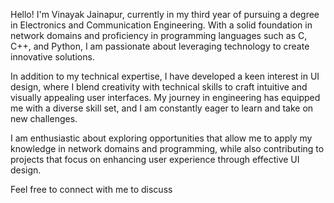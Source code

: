 Hello! I'm Vinayak Jainapur, currently in my third year of pursuing a degree in Electronics and Communication Engineering. With a solid foundation in network domains and proficiency in programming languages such as C, C++, and Python, I am passionate about leveraging technology to create innovative solutions.

In addition to my technical expertise, I have developed a keen interest in UI design, where I blend creativity with technical skills to craft intuitive and visually appealing user interfaces. My journey in engineering has equipped me with a diverse skill set, and I am constantly eager to learn and take on new challenges.

I am enthusiastic about exploring opportunities that allow me to apply my knowledge in network domains and programming, while also contributing to projects that focus on enhancing user experience through effective UI design.

Feel free to connect with me to discuss
